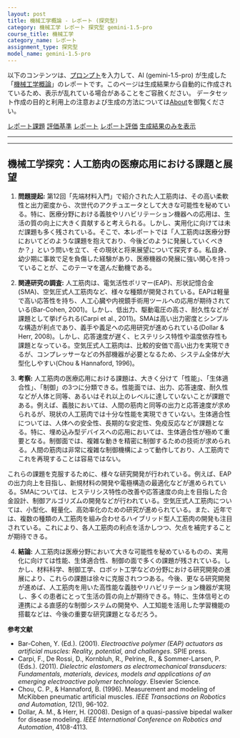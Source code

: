 ```yaml
---
layout: post
title: 機械工学概論 - レポート (探究型)
category: 機械工学 レポート 探究型 gemini-1.5-pro
course_title: 機械工学
category_name: レポート
assignment_type: 探究型
model_name: gemini-1.5-pro
---
```


以下のコンテンツは、[プロンプト](http://127.0.0.1:8000/generated/機械工学/gemini-1.5-pro/prompt_レポート-探究型.md)を入力して、AI (gemini-1.5-pro) が生成した「[機械工学概論](/contents/機械工学/)」のレポートです。このページは生成結果から自動的に作成されているため、表示が乱れている場合があることをご容赦ください。
データセット作成の目的と利用上の注意および生成の方法については[About](/About)を御覧ください。

[レポート課題](../レポート課題-探究型)
[評価基準](../評価基準-探究型)
[レポート](../レポート-探究型)
[レポート評価](../レポート評価-探究型)
[生成結果のみを表示](http://127.0.0.1:8000/generated/機械工学/gemini-1.5-pro/レポート-探究型.md)
  

***
***
  
## 機械工学探究：人工筋肉の医療応用における課題と展望

1. **問題提起:**  第12回「先端材料入門」で紹介された人工筋肉は、その高い柔軟性と出力密度から、次世代のアクチュエータとして大きな可能性を秘めている。特に、医療分野における義肢やリハビリテーション機器への応用は、生活の質の向上に大きく貢献すると考えられる。しかし、実用化に向けては未だ課題も多く残されている。そこで、本レポートでは「人工筋肉は医療分野においてどのような課題を抱えており、今後どのように発展していくべきか？」という問いを立て、その現状と将来展望について探究する。私自身、幼少期に事故で足を負傷した経験があり、医療機器の発展に強い関心を持っていることが、このテーマを選んだ動機である。


2. **関連研究の調査:** 人工筋肉は、電気活性ポリマー(EAP)、形状記憶合金(SMA)、空気圧式人工筋肉など、様々な種類が開発されている。EAPは軽量で高い応答性を持ち、人工心臓や内視鏡手術用ツールへの応用が期待されている(Bar-Cohen, 2001)。しかし、低出力、駆動電圧の高さ、耐久性などが課題として挙げられる(Carpi et al., 2011)。SMAは高い出力密度とシンプルな構造が利点であり、義手や義足への応用研究が進められている(Dollar & Herr, 2008)。しかし、応答速度が遅く、ヒステリシス特性や温度依存性も課題となっている。空気圧式人工筋肉は、比較的安価で高い出力を実現できるが、コンプレッサーなどの外部機器が必要となるため、システム全体が大型化しやすい(Chou & Hannaford, 1996)。


3. **考察:** 人工筋肉の医療応用における課題は、大きく分けて「性能」、「生体適合性」、「制御」の3つに分類できる。性能面では、出力、応答速度、耐久性などが人体と同等、あるいはそれ以上のレベルに達していないことが課題である。例えば、義肢においては、人間の筋肉と同等の出力と応答速度が求められるが、現状の人工筋肉では十分な性能を実現できていない。生体適合性については、人体への安全性、長期的な安定性、免疫反応などが課題となる。特に、埋め込み型デバイスへの応用においては、生体適合性が極めて重要となる。制御面では、複雑な動きを精密に制御するための技術が求められる。人間の筋肉は非常に複雑な制御機構によって動作しており、人工筋肉でこれを再現することは容易ではない。

これらの課題を克服するために、様々な研究開発が行われている。例えば、EAPの出力向上を目指し、新規材料の開発や電極構造の最適化などが進められている。SMAについては、ヒステリシス特性の改善や応答速度の向上を目指した合金設計、制御アルゴリズムの開発などが行われている。空気圧式人工筋肉については、小型化、軽量化、高効率化のための研究が進められている。また、近年では、複数の種類の人工筋肉を組み合わせるハイブリッド型人工筋肉の開発も注目されている。これにより、各人工筋肉の利点を活かしつつ、欠点を補完することが期待できる。


4. **結論:** 人工筋肉は医療分野において大きな可能性を秘めているものの、実用化に向けては性能、生体適合性、制御の面で多くの課題が残されている。しかし、材料科学、制御工学、ロボット工学などの分野における研究開発の進展により、これらの課題は徐々に克服されつつある。今後、更なる研究開発が進めば、人工筋肉を用いた高性能な義肢やリハビリテーション機器が実現し、多くの患者にとって生活の質の向上が期待できる。特に、生体信号との連携による直感的な制御システムの開発や、人工知能を活用した学習機能の搭載などは、今後の重要な研究課題となるだろう。


**参考文献**

* Bar-Cohen, Y. (Ed.). (2001). *Electroactive polymer (EAP) actuators as artificial muscles: Reality, potential, and challenges*. SPIE press.
* Carpi, F., De Rossi, D., Kornbluh, R., Pelrine, R., & Sommer-Larsen, P. (Eds.). (2011). *Dielectric elastomers as electromechanical transducers: Fundamentals, materials, devices, models and applications of an emerging electroactive polymer technology*. Elsevier Science.
* Chou, C. P., & Hannaford, B. (1996). Measurement and modeling of McKibben pneumatic artificial muscles. *IEEE Transactions on Robotics and Automation*, *12*(1), 96-102.
* Dollar, A. M., & Herr, H. (2008). Design of a quasi-passive bipedal walker for disease modeling. *IEEE International Conference on Robotics and Automation*, 4108-4113.
